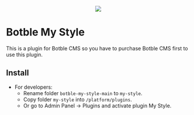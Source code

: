 <p align="center">
  <img src="https://github.com/botble/my-style/blob/main/screenshot.png" />
</p>

# Botble My Style

This is a plugin for Botble CMS so you have to purchase Botble CMS first to use this plugin.

## Install

- For developers:
    - Rename folder `botble-my-style-main` to `my-style`.
    - Copy folder `my-style` into `/platform/plugins`.
    - Or go to Admin Panel -> Plugins and activate plugin My Style.
    
